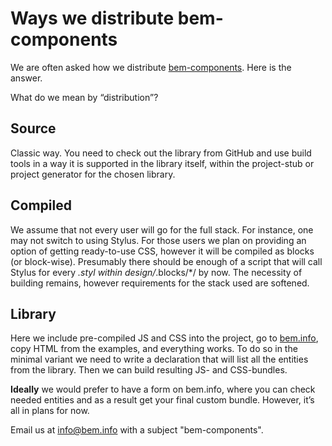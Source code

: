 # Ways we distribute bem-components

We are often asked how we distribute [bem-components](https://bem.info/libs/bem-components/). Here is the answer.

What do we mean by “distribution”?

## Source

Classic way. You need to check out the library from GitHub and use build tools in a way it is supported in the library itself, within the project-stub or project generator for the chosen library.

## Compiled

We assume that not every user will go for the full stack. For instance, one may not switch to using Stylus. For those users we plan on providing an option of getting ready-to-use CSS, however it will be compiled as blocks (or block-wise). Presumably there should be enough of a script that will call Stylus for every *.styl within design/*.blocks/*/ by now. The necessity of building remains, however requirements for the stack used are softened.

## Library

Here we include pre-compiled JS and CSS into the project, go to [bem.info](https://bem.info/), copy HTML from the examples, and everything works. To do so in the minimal variant we need to write a declaration that will list all the entities from the library. Then we can build resulting JS- and CSS-bundles.

**Ideally** we would prefer to have a form on bem.info, where you can check needed entities and as a result get your final custom bundle. However, it’s all in plans for now.

Email us at [info@bem.info](mailto:info@bem.info) with a subject "bem-components".
